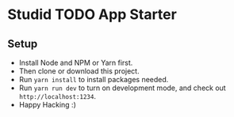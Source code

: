 # Studid TODO App Starter

## Setup

- Install Node and NPM or Yarn first.
- Then clone or download this project.
- Run `yarn install` to install packages needed.
- Run `yarn run dev` to turn on development mode, and check out `http://localhost:1234`.
- Happy Hacking :)
